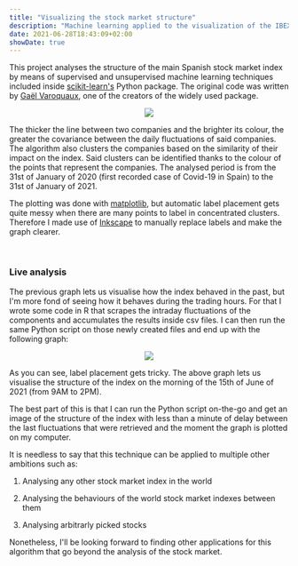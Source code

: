```yaml
---
title: "Visualizing the stock market structure"
description: "Machine learning applied to the visualization of the IBEX 35"
date: 2021-06-28T18:43:09+02:00
showDate: true
---
```

This project analyses the structure of the main Spanish stock market index by means of supervised and unsupervised machine learning techniques included inside [scikit-learn's](https://scikit-learn.org/stable/auto_examples/applications/plot_stock_market.html#sphx-glr-auto-examples-applications-plot-stock-market-py "Check scikit-learn's website") Python package. The original code was written by [Gaël Varoquaux](http://gael-varoquaux.info/about.html "Check Gaël's website"), one of the creators of the widely used package.

<center>
<img src="/ibex_1_year.svg"/>
</center>

The thicker the line between two companies and the brighter its colour, the greater the covariance between the daily fluctuations of said companies. The algorithm also clusters the companies based on the similarity of their impact on the index. Said clusters can be identified thanks to the colour of the points that represent the companies. The analysed period is from the 31st of January of 2020 (first recorded case of Covid-19 in Spain) to the 31st of January of 2021.

The plotting was done with [matplotlib](https://matplotlib.org/ "Check matplotlib's website"), but automatic label placement gets quite messy when there are many points to label in concentrated clusters. Therefore I made use of [Inkscape](https://inkscape.org/ "Check Inkscape's website") to manually replace labels and make the graph clearer.
<p>&nbsp;</p>

### Live analysis

The previous graph lets us visualise how the index behaved in the past, but I'm more fond of seeing how it behaves during the trading hours. For that I wrote some code in R that scrapes the intraday fluctuations of the components and accumulates the results inside csv files. I can then run the same Python script on those newly created files and end up with the following graph:

<center>
<img src="/ibex_15_jun.svg"/>
</center>

As you can see, label placement gets tricky. The above graph lets us visualise the structure of the index on the morning of the 15th of June of 2021 (from 9AM to 2PM).

The best part of this is that I can run the Python script on-the-go and get an image of the structure of the index with less than a minute of delay between the last fluctuations that were retrieved and the moment the graph is plotted on my computer.

It is needless to say that this technique can be applied to multiple other ambitions such as:

1.  <p>Analysing any other stock market index in the world</p>
2.  <p>Analysing the behaviours of the world stock market indexes between them</p>
3.  <p>Analysing arbitrarly picked stocks</p>

Nonetheless, I'll be looking forward to finding other applications for this algorithm that go beyond the analysis of the stock market.

